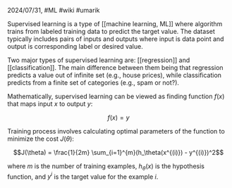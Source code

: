 2024/07/31, #ML #wiki #umarik 

Supervised learning is a type of [[machine learning, ML]] where algorithm trains from labeled training data to predict the target value. The dataset typically includes pairs of inputs and outputs where input is data point and output is corresponding label or desired value. 

Two major types of supervised learning are: [[regression]] and [[classification]]. The main difference between them being that regression predicts a value out of infinite set (e.g., house prices), while classification predicts from a finite set of categories (e.g., spam or not?).

Mathematically, supervised learning can be viewed as finding function $f(x)$ that maps input $x$ to output $y$:

$$f(x)=y$$

Training process involves calculating optimal parameters of the function to minimize the cost $J(\theta)$:

$$J(\theta) = \frac{1}{2m} \sum_{i=1}^{m}(h_\theta(x^{(i)}) - y^{(i)})^2$$

where $m$ is the number of training examples, $h_{\theta}(x)$ is the hypothesis function, and $y^i$ is the target value for the example $i$.